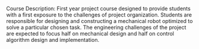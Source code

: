 Course Description: First year project course designed to provide students with a first exposure to the challenges of project organization. Students are responsible for designing and constructing a mechanical robot optimized to solve a particular chosen task. The engineering challenges of the project are expected to focus half on mechanical design and half on control algorithm design and implementation.
